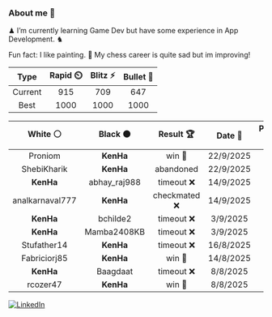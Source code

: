 ### About me 🍜

♟ I’m currently learning Game Dev but have some experience in App Development. ♞

Fun fact: I like painting. 🎨
My chess career is quite sad but im improving!
<!--START_SECTION:chessStats-->
<!-- Automatically generated with https://github.com/Balastrong/chess-stats-action -->

| Type | Rapid ⏲️ | Blitz ⚡ | Bullet 🔫 |
|:---:|:---:|:---:|:---:|
| Current | 915 | 709 | 647 |
| Best | 1000 | 1000 | 1000 |

| White ⚪ | Black ⚫ | Result 🏆 | Date 📅 | Position 🗺️ | Type 🕕 |
|:---:|:---:|:---:|:---:|:---:|:---:|
| Proniom | **KenHa** | win 🥇 | 22/9/2025 | <a href="http://www.ee.unb.ca/cgi-bin/tervo/fen.pl?select=8/4Q2p/5ppk/8/4P2q/7P/r4PP1/5RK1 w - - 5 41">Link</a> | Blitz |
| ShebiKharik | **KenHa** | abandoned  | 22/9/2025 | <a href="http://www.ee.unb.ca/cgi-bin/tervo/fen.pl?select=rn1qk1nr/ppp3pp/3p4/4p3/2B1P1b1/1P1QP3/P1P3PP/RN2K1NR b KQkq - 2 8">Link</a> | Blitz |
| **KenHa** | abhay_raj988 | timeout ❌ | 14/9/2025 | <a href="http://www.ee.unb.ca/cgi-bin/tervo/fen.pl?select=2r3k1/K7/8/1r6/8/8/8/1q6 w - - 1 50">Link</a> | Bullet |
| analkarnaval777 | **KenHa** | checkmated ❌ | 14/9/2025 | <a href="http://www.ee.unb.ca/cgi-bin/tervo/fen.pl?select=r1bq1r1k/pppp2Qp/5p2/5N2/1N1pP3/3P4/PP3PPP/R3K2R b KQ - 3 14">Link</a> | Blitz |
| **KenHa** | bchilde2 | timeout ❌ | 3/9/2025 | <a href="http://www.ee.unb.ca/cgi-bin/tervo/fen.pl?select=8/4kp2/R3n2p/6pP/8/6K1/8/8 w - - 7 53">Link</a> | Blitz |
| **KenHa** | Mamba2408KB | timeout ❌ | 3/9/2025 | <a href="http://www.ee.unb.ca/cgi-bin/tervo/fen.pl?select=2kr3q/p1p3p1/1pP1pb1p/1P6/3NP3/P2P4/1Q3PPP/R4RK1 w - - 1 24">Link</a> | Bullet |
| Stufather14 | **KenHa** | timeout ❌ | 16/8/2025 | <a href="http://www.ee.unb.ca/cgi-bin/tervo/fen.pl?select=3r4/p6p/2N5/1p4k1/2p5/P1P5/1KP5/5q2 b - - 14 42">Link</a> | Bullet |
| Fabriciorj85 | **KenHa** | win 🥇 | 14/8/2025 | <a href="http://www.ee.unb.ca/cgi-bin/tervo/fen.pl?select=6r1/7p/1Q1p2p1/2p2k2/8/8/PPP2PqP/1K2R2R w - - 0 27">Link</a> | Bullet |
| **KenHa** | Baagdaat | timeout ❌ | 8/8/2025 | <a href="http://www.ee.unb.ca/cgi-bin/tervo/fen.pl?select=8/6p1/7p/8/K3pp1P/8/2k2P2/1q6 w - - 0 49">Link</a> | Bullet |
| rcozer47 | **KenHa** | win 🥇 | 8/8/2025 | <a href="http://www.ee.unb.ca/cgi-bin/tervo/fen.pl?select=8/7R/pk6/1pp5/8/8/5PPP/4q1K1 w - - 2 33">Link</a> | Bullet |

<!--END_SECTION:chessStats-->

<a href="https://www.linkedin.com/in/guillermo-bosca/" target="_blank"><img src="https://img.shields.io/badge/LinkedIn-%230077B5.svg?&style=flat-square&logo=linkedin&logoColor=white" alt="LinkedIn"></a>


<!--
**kenhacodes/kenhacodes** is a ✨ _special_ ✨ repository because its `README.md` (this file) appears on your GitHub profile.

Here are some ideas to get you started:

- 🔭 I’m currently working on ...
- 🌱 I’m currently learning App Development, Data Analytics and ML.
- 👯 I’m looking to collaborate on ...
- 🤔 I’m looking for help with ...
- 💬 Ask me about ...
- 📫 How to reach me: ...
- 😄 Pronouns: ...
- ⚡ Fun fact: ...
-->
